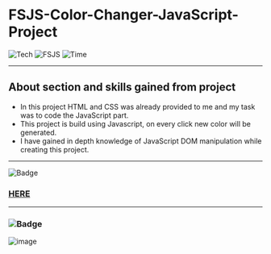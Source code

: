 # FSJS-Color-Changer-JavaScript-Project

![Tech](https://img.shields.io/badge/Project-JavaScript-blue)
![FSJS](https://img.shields.io/badge/FSJS%20Bootcamp-Hitesh%20Choudhary-orange)
![Time](https://img.shields.io/badge/TIME%20TAKEN-1%20Hr-red)

***

## About section and skills gained from project
- In this project HTML and CSS was already provided to me and my task was to code the JavaScript part. 
- This project is build using Javascript, on every click new color will be generated.
- I have gained in depth knowledge of JavaScript DOM manipulation while creating this project.

***

![Badge](https://img.shields.io/badge/PROJECT%20LINK-BELOW-lightgrey) 
### [HERE](https://FSJS-Color-Changer-JavaScript-Project.netlify.app/)

***

### ![Badge](https://img.shields.io/badge/FINAL-OUTPUT-yellow)

![image](ColorChanger.png)